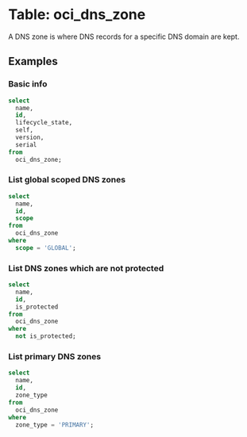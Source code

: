 # Table: oci_dns_zone

A DNS zone is where DNS records for a specific DNS domain are kept.

## Examples

### Basic info

```sql
select
  name,
  id,
  lifecycle_state,
  self,
  version,
  serial
from
  oci_dns_zone;
```


### List global scoped DNS zones

```sql
select
  name,
  id,
  scope
from
  oci_dns_zone
where
  scope = 'GLOBAL';
```


### List DNS zones which are not protected

```sql
select
  name,
  id,
  is_protected
from
  oci_dns_zone
where
  not is_protected;
```


### List primary DNS zones

```sql
select
  name,
  id,
  zone_type
from
  oci_dns_zone
where
  zone_type = 'PRIMARY';
```

